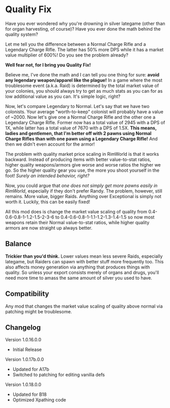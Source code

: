 # Quality Fix
Have you ever wondered why you're drowning in silver lategame (other than for organ harvesting, of course)? Have you ever done the math behind the quality system?

Let me tell you the difference between a Normal Charge Rifle and a Legendary Charge Rifle. The latter has 50% more DPS while it has a market value multiplier of 600%! Do you see the problem already?

**Well fear not, for I bring you Quality Fix!**

Believe me, I've done the math and I can tell you one thing for sure: **avoid any legendary weapon/apparel like the plague!**
In a game where the most troublesome event (a.k.a. Raid) is determined by the total market value of your colonies, you should always try to get as much stats as you can for as low additional value as you can. It's simple logic, right?

Now, let's compare Legendary to Normal. Let's say that we have two colonists. Your average "worth-to-keep" colonist will probably have a value of ~2000. Now let's give one a Normal Charge Rifle and the other one a Legendary Charge Rifle. Former now has a total value of 2945 with a DPS of 1X, while latter has a total value of 7670 with a DPS of 1.5X. **This means, ladies and gentlemen, that I'm better off with 2 pawns using Normal Charge Rifles than with one pawn using a Legendary Charge Rifle!** And then we didn't even account for the armor!

The problem with quality market price scaling in RimWorld is that it works backward. Instead of producing items with better value-to-stat ratios, higher quality weapons/armors give worse and worse ratios the higher we go. So the higher quality gear you use, the more you shoot yourself in the foot! *Surely an intended behavior, right?*

Now, you could argue that *one does not simply get more pawns easily in RimWorld*, especially if they don't prefer Randy. The problem, however, still remains. More value, bigger Raids. Anything over Exceptional is simply not worth it. Luckily, this can be easily fixed!

All this mod does is change the market value scaling of quality from 0.4-0.6-0.8-1-1.2-1.5-2-3-6 to 0.4-0.6-0.8-1-1.1-1.2-1.3-1.4-1.5 so now most weapons retain their Normal value-to-stat ratios, while higher quality armors are now straight up always better.

## Balance
**Trickier than you'd think.** Lower values mean less severe Raids, especially lategame, but Raiders can spawn with better stuff more frequently too. This also affects money generation via anything that produces things with quality. So unless your export consists merely of organs and drugs, you'll need more time to amass the same amount of silver you used to have.
 
## Compatibility
Any mod that changes the market value scaling of quality above normal via patching might be troublesome.
 
## Changelog
Version 1.0.16.0.0
- Initial Release

Version 1.0.17b.0.0
- Updated for A17b
- Switched to patching for editing vanilla defs

Version 1.0.18.0.0
- Updated for B18
- Optimized Xpathing code
